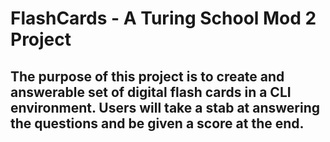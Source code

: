# FlashCards - A Turing School Mod 2 Project

## The purpose of this project is to create and answerable set of digital flash cards in a CLI environment.  Users will take a stab at answering the questions and be given a score at the end.

